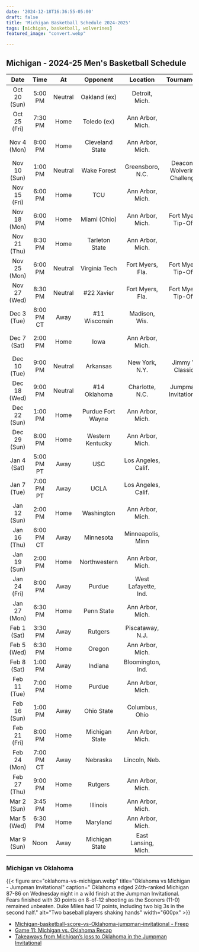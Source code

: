 ```yaml
---
date: '2024-12-18T16:36:55-05:00'
draft: false
title: 'Michigan Basketball Schedule 2024-2025'
tags: [michigan, basketball, wolverines]
featured_image: "convert.webp"

---
```


## Michigan - 2024-25 Men's Basketball Schedule  

|     Date     	|    Time    	|    At   	|      Opponent     	|       Location       	|               Tournament              	|  Result  	|
|:------------:	|:----------:	|:-------:	|:-----------------:	|:--------------------:	|:-------------------------------------:	|:--------:	|
| Oct 20 (Sun) 	|   5:00 PM  	| Neutral 	|    Oakland (ex)   	|    Detroit, Mich.    	|                                       	|  W 92-48 	|
| Oct 25 (Fri) 	|   7:30 PM  	|   Home  	|    Toledo (ex)    	|   Ann Arbor, Mich.   	|                                       	|  W 96-92 	|
|  Nov 4 (Mon) 	|   8:00 PM  	|   Home  	|  Cleveland State  	|   Ann Arbor, Mich.   	|                                       	| W 101-53 	|
| Nov 10 (Sun) 	|   1:00 PM  	| Neutral 	|    Wake Forest    	|   Greensboro, N.C.   	|       Deacon-Wolverine Challenge      	|  L 70-72 	|
| Nov 15 (Fri) 	|   6:00 PM  	|   Home  	|        TCU        	|   Ann Arbor, Mich.   	|                                       	|  W 76-64 	|
| Nov 18 (Mon) 	|   6:00 PM  	|   Home  	|    Miami (Ohio)   	|   Ann Arbor, Mich.   	|           Fort Myers Tip-Off  	        |  W 94-67 	|
| Nov 21 (Thu) 	|   8:30 PM  	|   Home  	|   Tarleton State  	|   Ann Arbor, Mich.   	|                                       	|  W 72-49 	|
| Nov 25 (Mon) 	|   6:00 PM  	| Neutral 	|   Virginia Tech   	|   Fort Myers, Fla.   	|           Fort Myers Tip-Off          	|  W 75-63 	|
| Nov 27 (Wed) 	|   8:30 PM  	| Neutral 	|     #22 Xavier    	|   Fort Myers, Fla.   	|           Fort Myers Tip-Off          	|  W 78-53 	|
|  Dec 3 (Tue) 	| 8:00 PM CT 	|   Away  	|   #11 Wisconsin   	|     Madison, Wis.    	|                                       	|  W 67-64 	|
|  Dec 7 (Sat) 	|   2:00 PM  	|   Home  	|        Iowa       	|   Ann Arbor, Mich.   	|                                       	|  W 85-83 	|
| Dec 10 (Tue) 	|   9:00 PM  	| Neutral 	|      Arkansas     	|    New York, N.Y.    	|            Jimmy V Classic            	|  L 87-89 	|
| Dec 18 (Wed) 	|   9:00 PM  	| Neutral 	|    #14 Oklahoma   	|    Charlotte, N.C.   	|          Jumpman Invitational         	|  L 86-87  |
| Dec 22 (Sun) 	|   1:00 PM  	|   Home  	| Purdue Fort Wayne 	|   Ann Arbor, Mich.   	|                                       	|     -    	|
| Dec 29 (Sun) 	|   8:00 PM  	|   Home  	|  Western Kentucky 	|   Ann Arbor, Mich.   	|                                       	|     -    	|
|  Jan 4 (Sat) 	| 5:00 PM PT 	|   Away  	|        USC        	|  Los Angeles, Calif. 	|                                       	|     -    	|
|  Jan 7 (Tue) 	| 7:00 PM PT 	|   Away  	|        UCLA       	|  Los Angeles, Calif. 	|                                       	|     -    	|
| Jan 12 (Sun) 	|   2:00 PM  	|   Home  	|     Washington    	|   Ann Arbor, Mich.   	|                                       	|     -    	|
| Jan 16 (Thu) 	| 6:00 PM CT 	|   Away  	|     Minnesota     	|   Minneapolis, Minn  	|                                       	|     -    	|
| Jan 19 (Sun) 	|   2:00 PM  	|   Home  	|    Northwestern   	|   Ann Arbor, Mich.   	|                                       	|     -    	|
| Jan 24 (Fri) 	|   8:00 PM  	|   Away  	|       Purdue      	| West Lafayette, Ind. 	|                                       	|     -    	|
| Jan 27 (Mon) 	|   6:30 PM  	|   Home  	|     Penn State    	|   Ann Arbor, Mich.   	|                                       	|     -    	|
|  Feb 1 (Sat) 	|   3:30 PM  	|   Away  	|      Rutgers      	|   Piscataway, N.J.   	|                                       	|     -    	|
|  Feb 5 (Wed) 	|   6:30 PM  	|   Home  	|       Oregon      	|   Ann Arbor, Mich.   	|                                       	|     -    	|
|  Feb 8 (Sat) 	|   1:00 PM  	|   Away  	|      Indiana      	|   Bloomington, Ind.  	|                                       	|     -    	|
| Feb 11 (Tue) 	|   7:00 PM  	|   Home  	|       Purdue      	|   Ann Arbor, Mich.   	|                                       	|     -    	|
| Feb 16 (Sun) 	|   1:00 PM  	|   Away  	|     Ohio State    	|    Columbus, Ohio    	|                                       	|     -    	|
| Feb 21 (Fri) 	|   8:00 PM  	|   Home  	|   Michigan State  	|   Ann Arbor, Mich.   	|                                       	|     -    	|
| Feb 24 (Mon) 	| 7:00 PM CT 	|   Away  	|      Nebraska     	|     Lincoln, Neb.    	|                                       	|     -    	|
| Feb 27 (Thu) 	|   9:00 PM  	|   Home  	|      Rutgers      	|   Ann Arbor, Mich.   	|                                       	|     -    	|
|  Mar 2 (Sun) 	|   3:45 PM  	|   Home  	|      Illinois     	|   Ann Arbor, Mich.   	|                                       	|     -    	|
|  Mar 5 (Wed) 	|   6:30 PM  	|   Home  	|      Maryland     	|   Ann Arbor, Mich.   	|                                       	|     -    	|
|  Mar 9 (Sun) 	|    Noon    	|   Away  	|   Michigan State  	|  East Lansing, Mich. 	|                                       	|     -    	|


### Michigan vs Oklahoma


{{< figure src="oklahoma-vs-michigan.webp" title="Oklahoma vs Michigan - Jumpman Invitational" caption=" Oklahoma edged 24th-ranked Michigan 87-86 on Wednesday night in a wild finish at the Jumpman Invitational. Fears finished with 30 points on 8-of-12 shooting as the Sooners (11-0) remained unbeaten. Duke Miles had 17 points, including two big 3s in the second half." alt="Two baseball players shaking hands" width="600px" >}}

- [Michigan-basketball-score-vs-Oklahoma-jumpman-invitational - Freep](https://www.freep.com/story/sports/college/university-michigan/wolverines/2024/12/18/michigan-basketball-score-vs-oklahoma-jumpman-invitational-87-86/77078007007/)
- [ Game 11: Michigan vs. Oklahoma Recap](https://umhoops.com/2024/12/19/game-11-michigan-vs-oklahoma-recap/)
- [Takeaways from Michigan’s loss to Oklahoma in the Jumpman Invitational](https://www.maizenbrew.com/2024/12/18/24324137/michigan-basketball-takeaways-oklahoma-jumpman-vlad-goldin-danny-wolf-roddy-gayle-jr-tre-donaldson)

